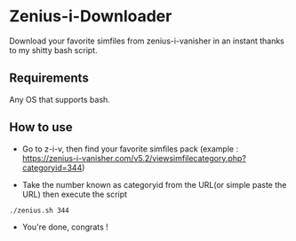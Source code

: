 # Zenius-i-Downloader
Download your favorite simfiles from zenius-i-vanisher in an instant thanks to my shitty bash script.

## Requirements
Any OS that supports bash.

## How to use

* Go to z-i-v, then find your favorite simfiles pack (example : https://zenius-i-vanisher.com/v5.2/viewsimfilecategory.php?categoryid=344)

* Take the number known as categoryid from the URL(or simple paste the URL) then execute the script

```bash
./zenius.sh 344
```
* You're done, congrats !
